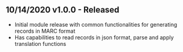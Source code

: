 ## 10/14/2020 v1.0.0 - Released

 * Initial module release with common functionalities for generating records in MARC format 
 * Has capabilities to read records in json format, parse and apply translation functions